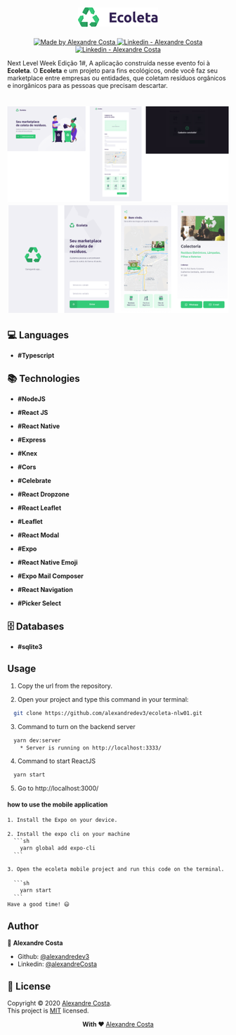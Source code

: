 <h1 align="center">
  <img src="https://github.com/alexandredev3/ecoleta-nlw01/blob/master/logo-ecoleta.png" />
</h1>

<p align="center">
  <a href="https://github.com/alexandredev3" target="_blank">
    <img alt="Made by Alexandre Costa" src="https://img.shields.io/badge/made%20by-Alexandre_Costa-informational">
  </a>
  
  <a href="https://www.linkedin.com/in/alexandre-costa-401699199/" target="_blank" >
    <img alt="Linkedin - Alexandre Costa" src="https://img.shields.io/badge/Linkedin--%23F8952D?style=social&logo=linkedin">
  </a>
  <a href="https://github.com/alexandredev3" target="_blank" >
    <img alt="Linkedin - Alexandre Costa" src="https://img.shields.io/badge/Github--%23F8952D?style=social&logo=github">
  </a>
 </p>

<p>Next Level Week Edição 1#, A aplicação construída nesse evento foi à <strong>Ecoleta</strong>. O <strong>Ecoleta</strong> e um projeto para fins ecológicos, onde você faz seu marketplace entre empresas ou entidades, que coletam resíduos orgânicos e inorgânicos para as pessoas que precisam descartar.</p>

<h1 align="center">
  <img src="https://github.com/alexandredev3/ecoleta-nlw01/blob/master/web-design.png" />
  <img src="https://github.com/alexandredev3/ecoleta-nlw01/blob/master/mobile-design.png" />
</h1>


## :computer: Languages

  - **#Typescript**

## :books: Technologies

  - **#NodeJS**
  - **#React JS**
  - **#React Native**
  - **#Express**
  - **#Knex**
  - **#Cors**
  - **#Celebrate**

  - **#React Dropzone**
  - **#React Leaflet**
  - **#Leaflet**
  - **#React Modal**

  - **#Expo**
  - **#React Native Emoji**
  - **#Expo Mail Composer**
  - **#React Navigation**
  - **#Picker Select**

## :file_cabinet: Databases

  - **#sqlite3**

## Usage

  1. Copy the url from the repository.

  2. Open your project and type this command in your terminal:
  ```sh
    git clone https://github.com/alexandredev3/ecoleta-nlw01.git
  ```

  3. Command to turn on the backend server
  ```sh
    yarn dev:server
      * Server is running on http://localhost:3333/
  ```

  4. Command to start ReactJS
  ```sh
    yarn start
  ```
  5. Go to http://localhost:3000/

  #### how to use the mobile application
    
    1. Install the Expo on your device.
    
    2. Install the expo cli on your machine
      ```sh
        yarn global add expo-cli
      ```
     
    3. Open the ecoleta mobile project and run this code on the terminal.
    
      ```sh
        yarn start
      ```
    Have a good time! 😃
    
## Author 

👤 **Alexandre Costa**

  * Github: [@alexandredev3](https://github.com/alexandredev3)
  * Linkedin: [@alexandreCosta](https://www.linkedin.com/in/alexandre-costa-401699199/)

## 📝 License

Copyright © 2020 [Alexandre Costa](https://github.com/alexandredev3).<br />
This project is [MIT](https://github.com/alexandredev3/ecoleta-nlw01/blob/master/LICENSE.txt) licensed.

<p align="center">
  <strong> With ❤ </strong> <a target="_blank" href="https://github.com/alexandredev3">Alexandre Costa</a>
</p>
